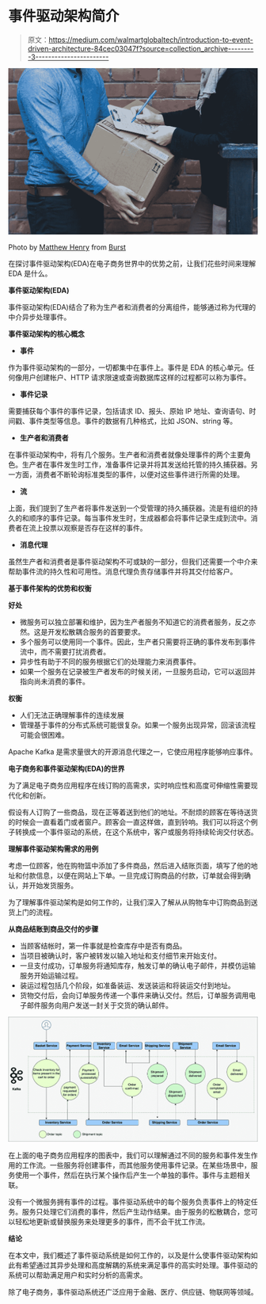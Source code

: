 # 事件驱动架构简介

> 原文：<https://medium.com/walmartglobaltech/introduction-to-event-driven-architecture-84cec03047f?source=collection_archive---------3----------------------->

![](img/0d632df1f51fe462c9b1926ef4d14522.png)

Photo by [Matthew Henry](https://burst.shopify.com/@matthew_henry?utm_campaign=photo_credit&utm_content=Free+Stock+Photo+of+Man+Signing+For+Shipping+Box+%E2%80%94+HD+Images&utm_medium=referral&utm_source=credit) from [Burst](https://burst.shopify.com/product?utm_campaign=photo_credit&utm_content=Free+Stock+Photo+of+Man+Signing+For+Shipping+Box+%E2%80%94+HD+Images&utm_medium=referral&utm_source=credit)

在探讨事件驱动架构(EDA)在电子商务世界中的优势之前，让我们花些时间来理解 EDA 是什么。

**事件驱动架构(EDA)**

事件驱动架构(EDA)结合了称为生产者和消费者的分离组件，能够通过称为代理的中介异步处理事件。

**事件驱动架构的核心概念**

*   **事件**

作为事件驱动架构的一部分，一切都集中在事件上。事件是 EDA 的核心单元。任何像用户创建帐户、HTTP 请求限速或查询数据库这样的过程都可以称为事件。

*   **事件记录**

需要捕获每个事件的事件记录，包括请求 ID、报头、原始 IP 地址、查询语句、时间戳、事件类型等信息。事件的数据有几种格式，比如 JSON、string 等。

*   **生产者和消费者**

在事件驱动架构中，将有几个服务。生产者和消费者就像处理事件的两个主要角色。生产者在事件发生时工作，准备事件记录并将其发送给托管的持久捕获器。另一方面，消费者不断轮询标准类型的事件，以便对这些事件进行所需的处理。

*   **流**

上面，我们提到了生产者将事件发送到一个受管理的持久捕获器。流是有组织的持久的和顺序的事件记录。每当事件发生时，生成器都会将事件记录生成到流中。消费者在流上投票以观察是否存在这样的事件。

*   **消息代理**

虽然生产者和消费者是事件驱动架构不可或缺的一部分，但我们还需要一个中介来帮助事件流的持久性和可用性。消息代理负责存储事件并将其交付给客户。

**基于事件架构的优势和权衡**

**好处**

*   微服务可以独立部署和维护，因为生产者服务不知道它的消费者服务，反之亦然。这是开发松散耦合服务的首要要求。
*   多个服务可以使用同一个事件。因此，生产者只需要将正确的事件发布到事件流中，而不需要打扰消费者。
*   异步性有助于不同的服务根据它们的处理能力来消费事件。
*   如果一个服务在记录被生产者发布的时候关闭，一旦服务启动，它可以返回并指向尚未消费的事件。

**权衡**

*   人们无法正确理解事件的连续发展
*   管理基于事件的分布式系统可能很复杂。如果一个服务出现异常，回滚该流程可能会很困难。

Apache Kafka 是需求量很大的开源消息代理之一，它使应用程序能够响应事件。

**电子商务和事件驱动架构(EDA)的世界**

为了满足电子商务应用程序在线订购的高需求，实时响应性和高度可伸缩性需要现代化和创新。

假设有人订购了一些商品，现在正等着送到他们的地址。不耐烦的顾客在等待送货的时候会一直看着门或者窗户。顾客会一直这样做，直到铃响。我们可以将这个例子转换成一个事件驱动的系统，在这个系统中，客户或服务将持续轮询交付状态。

**理解事件驱动架构需求的用例**

考虑一位顾客，他在购物篮中添加了多件商品，然后进入结账页面，填写了他的地址和付款信息，以便在网站上下单。一旦完成订购商品的付款，订单就会得到确认，并开始发货服务。

为了理解事件驱动架构是如何工作的，让我们深入了解从从购物车中订购商品到送货上门的流程。

**从商品结账到商品交付的步骤**

*   当顾客结帐时，第一件事就是检查库存中是否有商品。
*   当项目被确认时，客户被转发以输入地址和支付细节来开始支付。
*   一旦支付成功，订单服务将通知库存，触发订单的确认电子邮件，并模仿运输服务开始运输过程。
*   装运过程包括几个阶段，如准备装运、发送装运和将装运交付到地址。
*   货物交付后，会向订单服务传递一个事件来确认交付。然后，订单服务调用电子邮件服务向用户发送一封关于交货的确认邮件。

![](img/452bc17ac36e7ceeb8eb5ca99d60d096.png)

在上面的电子商务应用程序的图表中，我们可以理解通过不同的服务和事件发生作用的工作流。一些服务将创建事件，而其他服务使用事件记录。在某些场景中，服务使用一个事件，然后在执行某个操作后产生一个单独的事件。事件与主题相关联。

没有一个微服务拥有事件的过程。事件驱动系统中的每个服务负责事件上的特定任务。服务只处理它们消费的事件，然后产生动作结果。由于服务的松散耦合，您可以轻松地更新或替换服务来处理更多的事件，而不会干扰工作流。

**结论**

在本文中，我们概述了事件驱动系统是如何工作的，以及是什么使事件驱动架构如此有希望通过其异步处理和高度解耦的系统来满足事件的高实时处理。事件驱动的系统可以帮助满足用户和实时分析的高需求。

除了电子商务，事件驱动系统还广泛应用于金融、医疗、供应链、物联网等领域。